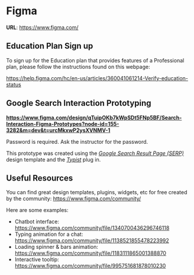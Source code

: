 # Figma

**URL**: https://www.figma.com/

## Education Plan Sign up

To sign up for the Education plan that provides features of a Professional plan, please follow the instructions found on this webpage:

https://help.figma.com/hc/en-us/articles/360041061214-Verify-education-status

## Google Search Interaction Prototyping

**https://www.figma.com/design/qTuipOKb7kWpSDt5FNp5BF/Search-Interaction-Figma-Prototypes?node-id=155-3282&m=dev&t=urcMkxwP2ysXVNMV-1**

Password is required. Ask the instructor for the password.

This prototype was created using the *[Google Search Result Page (SERP)](https://www.figma.com/community/file/928616537165660051)* design template and the *[Typist](https://www.figma.com/community/plugin/1319490058051389789/typist-animated-typing-text-for-forms-and-chat-ui)* plug in.

## Useful Resources

You can find great design templates, plugins, widgets, etc for free created by the community: https://www.figma.com/community/

Here are some examples:

* Chatbot interface: https://www.figma.com/community/file/1340700436296746118
* Typing animation for a chat: https://www.figma.com/community/file/1138521855478223992
* Loading spinner & bars animation: https://www.figma.com/community/file/1183111865001388870
* Interactive tooltip: https://www.figma.com/community/file/995751681878010230


